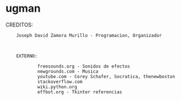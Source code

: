 # ugman
CREDITOS:

		Joseph David Zamora Murillo - Programacion, Organizador



		EXTERNO:

				freesounds.org - Sonidos de efectos
				newgrounds.com - Musica
				youtube.com - Corey Schafer, Socratica, thenewboston
				stackoverflow.com
				wiki.python.org
				effbot.org - Tkinter referencias